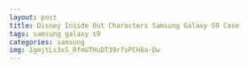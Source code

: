 ```yaml
---
layout: post
title: Disney Inside Out Characters Samsung Galaxy S9 Case
tags: samsung galaxy s9
categories: samsung
img: 1gmjtLs3xS_RfmUTHuDT39r7sPCH8a-Dw
---
```

